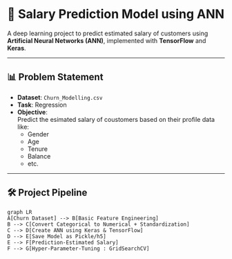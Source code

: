 # 🔄 Salary Prediction Model using ANN

A deep learning project to predict estimated salary of customers using **Artificial Neural Networks (ANN)**, implemented with **TensorFlow** and **Keras**.

---

## 📊 Problem Statement

- **Dataset**: `Churn_Modelling.csv`
- **Task**: Regression
- **Objective**:  
  Predict the esimated salary of coustomers based on their profile data like:
  - Gender
  - Age
  - Tenure
  - Balance
  - etc.

---

## 🛠 Project Pipeline

```mermaid
graph LR
A[Churn Dataset] --> B[Basic Feature Engineering]
B --> C[Convert Categorical to Numerical + Standardization]
C --> D[Create ANN using Keras & TensorFlow]
D --> E[Save Model as Pickle/h5]
E --> F[Prediction-Estimated Salary]
F --> G[Hyper-Parameter-Tuning : GridSearchCV]
